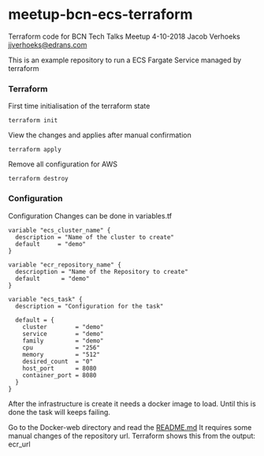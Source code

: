 # meetup-bcn-ecs-terraform
Terraform code for BCN Tech Talks Meetup 4-10-2018
Jacob Verhoeks jjverhoeks@edrans.com

This is an example repository to run a ECS Fargate Service managed by terraform

###  Terraform

First time initialisation of the terraform state  
```
terraform init
```

View the changes and applies after manual confirmation  
```
terraform apply
```

Remove all configuration for AWS
```
terraform destroy
```

###  Configuration

Configuration Changes can be done in variables.tf
```
variable "ecs_cluster_name" {
  description = "Name of the cluster to create"
  default     = "demo"
}

variable "ecr_repository_name" {
  descrioption = "Name of the Repository to create"
  default      = "demo"
}

variable "ecs_task" {
  description = "Configuration for the task"

  default = {
    cluster        = "demo"
    service        = "demo"
    family         = "demo"
    cpu            = "256"
    memory         = "512"
    desired_count  = "0"
    host_port      = 8080
    container_port = 8080
  }
}
```

After the infrastructure is create it needs a docker image to load.
Until this is done the task will keeps failing.

Go to the Docker-web directory and read the [README.md](README.md)
It requires some manual changes of the repository url. Terraform shows this from the output: ecr_url
